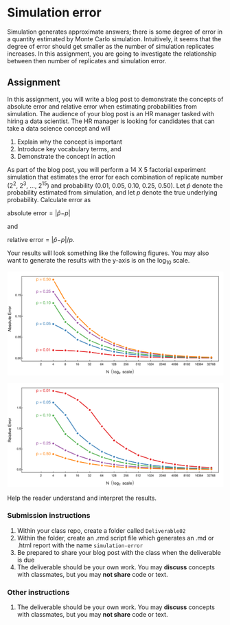 Simulation error
================

Simulation generates approximate answers; there is some degree of error
in a quantity estimated by Monte Carlo simulation. Intuitively, it seems
that the degree of error should get smaller as the number of simulation
replicates increases. In this assignment, you are going to investigate
the relationship between then number of replicates and simulation error.

Assignment
----------

In this assignment, you will write a blog post to demonstrate the
concepts of absolute error and relative error when estimating
probabilities from simulation. The audience of your blog post is an HR
manager tasked with hiring a data scientist. The HR manager is looking
for candidates that can take a data science concept and will

1.  Explain why the concept is important
2.  Introduce key vocabulary terms, and
3.  Demonstrate the concept in action

As part of the blog post, you will perform a 14 X 5 factorial experiment
simulation that estimates the error for each combination of replicate
number (2<sup>2</sup>, 2<sup>3</sup>, …, 2<sup>15</sup>) and probability
(0.01, 0.05, 0.10, 0.25, 0.50). Let *p̂* denote the probability estimated
from simulation, and let *p* denote the true underlying probability.
Calculate error as

absolute error = \|*p̂*−*p*\|

and

relative error = \|*p̂*−*p*\|/*p*.

Your results will look something like the following figures. You may
also want to generate the results with the y-axis is on the
log<sub>10</sub> scale.

![](../assets/absolute-error.svg)

![](../assets/relative-error.svg)

Help the reader understand and interpret the results.

### Submission instructions

1.  Within your class repo, create a
    folder called `Deliverable02`
1.  Within the folder, create an .rmd script file which generates an .md or .html report with the name `simulation-error`
1.  Be prepared to share your blog post with the class when the
    deliverable is due
1.  The deliverable should be your own work. You may **discuss**
    concepts with classmates, but you may **not share** code or text.

### Other instructions

1.  The deliverable should be your own work. You may **discuss**
    concepts with classmates, but you may **not share** code or text.
